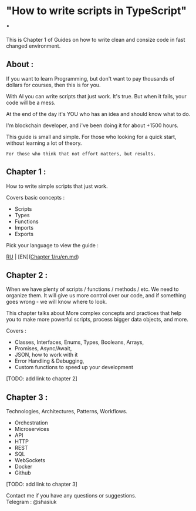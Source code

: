 # "How to write scripts in TypeScript" . 

This is Chapter 1 of Guides on how to write clean and consize code in fast changed environment.

## About : 

If you want to learn Programming, but don't want to pay thousands of dollars for courses, then this is for you.

With AI you can write scripts that just work. It's true.
But when it fails, your code will be a mess.

At the end of the day it's YOU who has an idea and should know what to do. 

I'm blockchain developer, and i've been doing it for about +1500 hours.

This guide is small and simple. For those who looking for a quick start, without learning a lot of theory.

    For those who think that not effort matters, but results.

## Chapter 1 : 


How to write simple scripts that just work.

Covers basic concepts :
- Scripts
- Types
- Functions
- Imports
- Exports


Pick your language to view the guide : 

[RU](https://github.com/q-sag/q-guide/blob/92cf94260b74e0b4e1cfb7e75afa176d9982964c/Chapter%201/ru/ru.md) | [EN]([Chapter 1/ru/en.md](https://github.com/q-sag/q-guide/blob/92cf94260b74e0b4e1cfb7e75afa176d9982964c/Chapter%201/ru/en.md)) 

## Chapter 2 : 

When we have plenty of scripts / functions / methods / etc. 
We need to organize them. 
It will give us more control over our code, and if something goes wrong - we will know where to look.

This chapter talks about More complex concepts and practices that help you to make more powerful scripts, process bigger data objects, and more. 

Covers :
- Classes, Interfaces, Enums, Types, Booleans, Arrays, 
- Promises, Async/Await, 
- JSON, how to work with it
- Error Handling & Debugging, 
- Custom functions to speed up your development

[TODO: add link to chapter 2]

## Chapter 3 :

Technologies, Architectures, Patterns, Workflows.

- Orchestration
- Microservices
- API
- HTTP
- REST
- SQL 
- WebSockets
- Docker
- Github

[TODO: add link to chapter 3]



Contact me if you have any questions or suggestions.  
Telegram : @shasiuk
